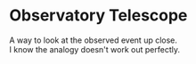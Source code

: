 # Observatory Telescope

A way to look at the observed event up close.  
I know the analogy doesn't work out perfectly.
